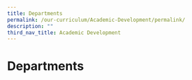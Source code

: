 ```yaml
---
title: Departments
permalink: /our-curriculum/Academic-Development/permalink/
description: ""
third_nav_title: Academic Development
---
```

# **Departments**

